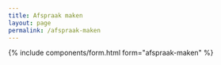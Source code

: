 ```yaml
---
title: Afspraak maken
layout: page
permalink: /afspraak-maken
---
```


{% include components/form.html form="afspraak-maken" %}
